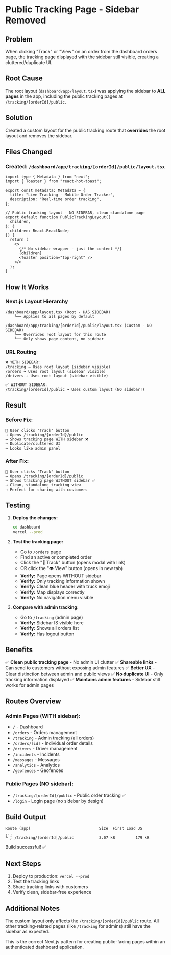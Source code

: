 # Public Tracking Page - Sidebar Removed

## Problem

When clicking "Track" or "View" on an order from the dashboard orders page, the tracking page displayed with the sidebar still visible, creating a cluttered/duplicate UI.

## Root Cause

The root layout (`dashboard/app/layout.tsx`) was applying the sidebar to **ALL pages** in the app, including the public tracking pages at `/tracking/[orderId]/public`.

## Solution

Created a custom layout for the public tracking route that **overrides** the root layout and removes the sidebar.

## Files Changed

### Created: `/dashboard/app/tracking/[orderId]/public/layout.tsx`

```tsx
import type { Metadata } from "next";
import { Toaster } from "react-hot-toast";

export const metadata: Metadata = {
  title: "Live Tracking - Mobile Order Tracker",
  description: "Real-time order tracking",
};

// Public tracking layout - NO SIDEBAR, clean standalone page
export default function PublicTrackingLayout({
  children,
}: {
  children: React.ReactNode;
}) {
  return (
    <>
      {/* No sidebar wrapper - just the content */}
      {children}
      <Toaster position="top-right" />
    </>
  );
}
```

## How It Works

### Next.js Layout Hierarchy

```
/dashboard/app/layout.tsx (Root - HAS SIDEBAR)
    └── Applies to all pages by default

/dashboard/app/tracking/[orderId]/public/layout.tsx (Custom - NO SIDEBAR)
    └── Overrides root layout for this route
    └── Only shows page content, no sidebar
```

### URL Routing

```
❌ WITH SIDEBAR:
/tracking → Uses root layout (sidebar visible)
/orders → Uses root layout (sidebar visible)
/drivers → Uses root layout (sidebar visible)

✅ WITHOUT SIDEBAR:
/tracking/[orderId]/public → Uses custom layout (NO sidebar!)
```

## Result

### Before Fix:

```
📱 User clicks "Track" button
→ Opens /tracking/{orderId}/public
→ Shows tracking page WITH sidebar ❌
→ Duplicate/cluttered UI
→ Looks like admin panel
```

### After Fix:

```
📱 User clicks "Track" button
→ Opens /tracking/{orderId}/public
→ Shows tracking page WITHOUT sidebar ✅
→ Clean, standalone tracking view
→ Perfect for sharing with customers
```

## Testing

1. **Deploy the changes:**

   ```bash
   cd dashboard
   vercel --prod
   ```

2. **Test the tracking page:**

   - Go to `/orders` page
   - Find an active or completed order
   - Click the "🔗 Track" button (opens modal with link)
   - OR click the "👁 View" button (opens in new tab)
   - **Verify:** Page opens WITHOUT sidebar
   - **Verify:** Only tracking information shown
   - **Verify:** Clean blue header with truck emoji
   - **Verify:** Map displays correctly
   - **Verify:** No navigation menu visible

3. **Compare with admin tracking:**
   - Go to `/tracking` (admin page)
   - **Verify:** Sidebar IS visible here
   - **Verify:** Shows all orders list
   - **Verify:** Has logout button

## Benefits

✅ **Clean public tracking page** - No admin UI clutter
✅ **Shareable links** - Can send to customers without exposing admin features
✅ **Better UX** - Clear distinction between admin and public views
✅ **No duplicate UI** - Only tracking information displayed
✅ **Maintains admin features** - Sidebar still works for admin pages

## Routes Overview

### Admin Pages (WITH sidebar):

- `/` - Dashboard
- `/orders` - Orders management
- `/tracking` - Admin tracking (all orders)
- `/orders/[id]` - Individual order details
- `/drivers` - Driver management
- `/incidents` - Incidents
- `/messages` - Messages
- `/analytics` - Analytics
- `/geofences` - Geofences

### Public Pages (NO sidebar):

- `/tracking/[orderId]/public` - Public order tracking ✅
- `/login` - Login page (no sidebar by design)

## Build Output

```
Route (app)                              Size  First Load JS
...
└ ƒ /tracking/[orderId]/public           3.07 kB         179 kB
```

Build successful! ✅

## Next Steps

1. Deploy to production: `vercel --prod`
2. Test the tracking links
3. Share tracking links with customers
4. Verify clean, sidebar-free experience

## Additional Notes

The custom layout only affects the `/tracking/[orderId]/public` route. All other tracking-related pages (like `/tracking` for admins) still have the sidebar as expected.

This is the correct Next.js pattern for creating public-facing pages within an authenticated dashboard application.
